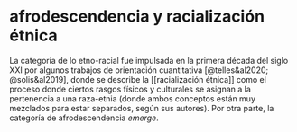 # afrodescendencia y racialización étnica
La categoría de lo etno-racial fue impulsada en la primera década del siglo XXI por algunos trabajos de orientación cuantitativa [@telles&al2020; @solis&al2019], donde se describe la [[racialización étnica]] como el proceso donde ciertos rasgos físicos y culturales se asignan a la pertenencia a una raza-etnia (donde ambos conceptos están muy mezclados para estar separados, según sus autores). Por otra parte, <!-- profundizar -->la categoría de afrodescendencia *emerge*.

